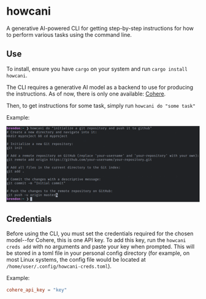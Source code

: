 # howcani

A generative AI-powered CLI for getting step-by-step instructions for how to perform various tasks using the command line.

## Use

To install, ensure you have `cargo` on your system and run `cargo install howcani`.

The CLI requires a generative AI model as a backend to use for producing the instructions. As of now, there is only one available: [Cohere](https://cohere.com/).

Then, to get instructions for some task, simply run `howcani do "some task"`

Example:

![Demo Image](https://raw.githubusercontent.com/Brendon-Hablutzel/howcani/main/assets/demo.png)

## Credentials

Before using the CLI, you must set the credentials required for the chosen model--for Cohere, this is one API key. To add this key, run the `howcani creds add` with no arguments and paste your key when prompted. This will be stored in a toml file in your personal config directory (for example, on most Linux systems, the config file would be located at `/home/user/.config/howcani-creds.toml`).

Example:

```toml
cohere_api_key = "key"
```
